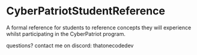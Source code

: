 # CyberPatriotStudentReference
A formal reference for students to reference concepts they will experience whilst participating in the CyberPatriot program.

questions? contact me on discord: thatonecodedev

